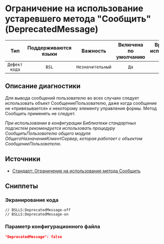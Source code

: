# Ограничение на использование устаревшего метода "Сообщить" (DeprecatedMessage)

|      Тип      |    Поддерживаются<br>языки    |     Важность     |    Включена<br>по умолчанию    |    Время на<br>исправление (мин)    |               Теги               |
|:-------------:|:-----------------------------:|:----------------:|:------------------------------:|:-----------------------------------:|:--------------------------------:|
| `Дефект кода` |             `BSL`             | `Незначительный` |              `Да`              |                 `2`                 |    `standard`<br>`deprecated`    |

<!-- Блоки выше заполняются автоматически, не трогать -->
## Описание диагностики

Для вывода сообщений пользователю во всех случаях следует использовать объект СообщениеПользователю, даже когда сообщение не «привязывается» к некоторому элементу управления формы. Метод Сообщить применять не следует.

*При использовании в конфигурации Библиотеки стандартных подсистем рекомендуется использовать процедуру СообщитьПользователю общего модуля ОбщегоНазначенияКлиентСервер, которая работает с объектом СообщениеПользователю.*

## Источники

* [Стандарт: Ограничение на использование метода Сообщить](https://its.1c.ru/db/v8std#content:418:hdoc)

## Сниппеты

<!-- Блоки ниже заполняются автоматически, не трогать -->
### Экранирование кода

```bsl
// BSLLS:DeprecatedMessage-off
// BSLLS:DeprecatedMessage-on
```

### Параметр конфигурационного файла

```json
"DeprecatedMessage": false
```
